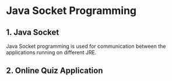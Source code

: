 # Java Socket Programming

## 1. Java Socket
Java Socket programming is used for communication between the applications running on different JRE.


## 2. Online Quiz Application
